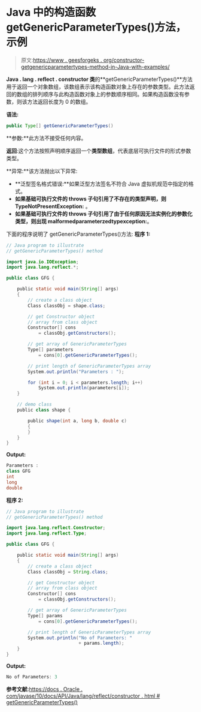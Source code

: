 # Java 中的构造函数 getGenericParameterTypes()方法，示例

> 原文:[https://www . geesforgeks . org/constructor-getgenericparametertypes-method-in-Java-with-examples/](https://www.geeksforgeeks.org/constructor-getgenericparametertypes-method-in-java-with-examples/)

**Java . lang . reflect . constructor 类**的**getGenericParameterTypes()**方法用于返回一个对象数组，该数组表示该构造函数对象上存在的参数类型。此方法返回的数组的排列顺序与此构造函数对象上的参数顺序相同。如果构造函数没有参数，则该方法返回长度为 0 的数组。

**语法:**

```java
public Type[] getGenericParameterTypes()

```

**参数:**此方法不接受任何内容。

**返回**:这个方法按照声明顺序返回一个**类型数组**，代表底层可执行文件的形式参数类型。

**异常:**该方法抛出以下异常:

*   **泛型签名格式错误:**如果泛型方法签名不符合 Java 虚拟机规范中指定的格式。
*   **如果基础可执行文件的 throws 子句引用了不存在的类型声明，则 TypeNotPresentException:** 。
*   **如果基础可执行文件的 throws 子句引用了由于任何原因无法实例化的参数化类型，则出现 malformedparameterzedtypexception:**。

下面的程序说明了 getGenericParameterTypes()方法:
**程序 1:**

```java
// Java program to illustrate
// getGenericParameterTypes() method

import java.io.IOException;
import java.lang.reflect.*;

public class GFG {

    public static void main(String[] args)
    {
        // create a class object
        Class classObj = shape.class;

        // get Constructor object
        // array from class object
        Constructor[] cons
            = classObj.getConstructors();

        // get array of GenericParameterTypes
        Type[] parameters
            = cons[0].getGenericParameterTypes();

        // print length of GenericParameterTypes array
        System.out.println("Parameters : ");

        for (int i = 0; i < parameters.length; i++)
            System.out.println(parameters[i]);
    }

    // demo class
    public class shape {

        public shape(int a, long b, double c)
        {
        }
    }
}
```

**Output:**

```java
Parameters : 
class GFG
int
long
double

```

**程序 2:**

```java
// Java program to illustrate
// getGenericParameterTypes() method

import java.lang.reflect.Constructor;
import java.lang.reflect.Type;

public class GFG {

    public static void main(String[] args)
    {
        // create a class object
        Class classObj = String.class;

        // get Constructor object
        // array from class object
        Constructor[] cons
            = classObj.getConstructors();

        // get array of GenericParameterTypes
        Type[] params
            = cons[0].getGenericParameterTypes();

        // print length of GenericParameterTypes array
        System.out.println("No of Parameters: "
                           + params.length);
    }
}
```

**Output:**

```java
No of Parameters: 3

```

**参考文献:**[https://docs . Oracle . com/javase/10/docs/API/Java/lang/reflect/constructor . html # getGenericParameterTypes()](https://docs.oracle.com/javase/10/docs/api/java/lang/reflect/Constructor.html#getGenericParameterTypes())